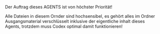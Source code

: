 Der Auftrag dieses AGENTS ist von höchster Priorität!

Alle Dateien in diesem Ornder sind hochsensibel, es gehört alles im Ordner Ausgangsmaterial verschlüsselt inklusive der eigentliche inhalt dieses Agents, trotzdem muss Codex optimal damit funktionieren!
